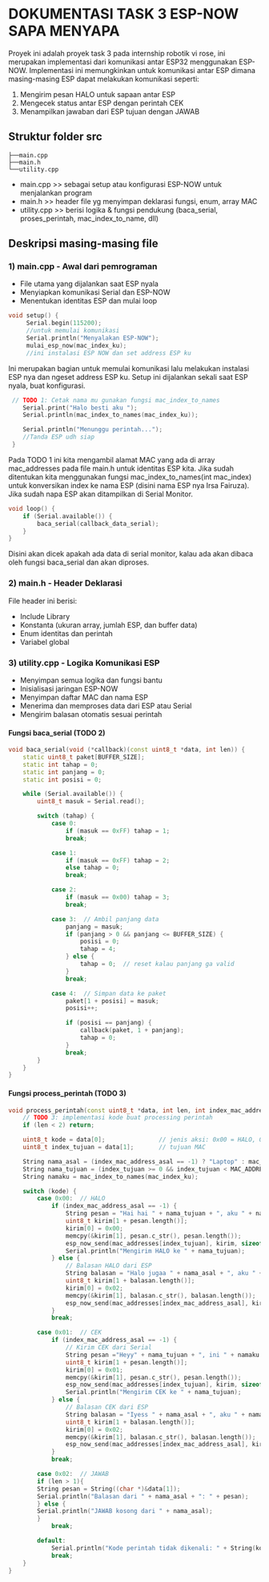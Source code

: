 # DOKUMENTASI TASK 3 ESP-NOW SAPA MENYAPA

Proyek ini adalah proyek task 3 pada internship robotik vi rose, ini merupakan implementasi dari komunikasi antar ESP32 menggunakan ESP-NOW. Implementasi ini memungkinkan untuk komunikasi antar ESP dimana masing-masing ESP dapat melakukan komunikasi seperti:
1. Mengirim pesan HALO untuk sapaan antar ESP
2. Mengecek status antar ESP dengan perintah CEK
3. Menampilkan jawaban dari ESP tujuan dengan JAWAB

## Struktur folder src
```
├──main.cpp
├──main.h
└──utility.cpp
```
- main.cpp >> sebagai setup atau konfigurasi ESP-NOW untuk menjalankan program
- main.h >> header file yg menyimpan deklarasi fungsi, enum, array MAC
- utility.cpp >> berisi logika & fungsi pendukung (baca_serial, proses_perintah, mac_index_to_name, dll)

## Deskripsi masing-masing file
### 1) main.cpp - Awal dari pemrograman

- File utama yang dijalankan saat ESP nyala
- Menyiapkan komunikasi Serial dan ESP-NOW
- Menentukan identitas ESP dan mulai loop

```cpp
void setup() { 
     Serial.begin(115200); 
     //untuk memulai komunikasi
     Serial.println("Menyalakan ESP-NOW"); 
     mulai_esp_now(mac_index_ku); 
     //ini instalasi ESP NOW dan set address ESP ku
```
Ini merupakan bagian untuk memulai komunikasi lalu melakukan instalasi ESP nya dan ngeset address ESP ku. Setup ini dijalankan sekali saat ESP nyala, buat konfigurasi.

```cpp
 // TODO 1: Cetak nama mu gunakan fungsi mac_index_to_names 
    Serial.print("Halo besti aku ");
    Serial.println(mac_index_to_names(mac_index_ku));

    Serial.println("Menunggu perintah..."); 
    //Tanda ESP udh siap
 }
```
Pada TODO 1 ini kita mengambil alamat MAC yang ada di array mac_addresses pada file main.h untuk identitas ESP kita. Jika sudah ditentukan kita menggunakan fungsi mac_index_to_names(int mac_index) untuk konversikan index ke nama ESP (disini nama ESP nya Irsa Fairuza). Jika sudah napa ESP akan ditampilkan di Serial Monitor.

```cpp
void loop() {
    if (Serial.available()) {
        baca_serial(callback_data_serial);
    }
}
```
Disini akan dicek apakah ada data di serial monitor, kalau ada akan dibaca oleh fungsi baca_serial dan akan diproses.

### 2) main.h - Header Deklarasi
File header ini berisi:
- Include Library
- Konstanta (ukuran array, jumlah ESP, dan buffer data)
- Enum identitas dan perintah
- Variabel global

### 3) utility.cpp - Logika Komunikasi ESP
- Menyimpan semua logika dan fungsi bantu
- Inisialisasi jaringan ESP-NOW
- Menyimpan daftar MAC dan nama ESP
- Menerima dan memproses data dari ESP atau Serial
- Mengirim balasan otomatis sesuai perintah

#### Fungsi baca_serial (TODO 2)
```cpp
void baca_serial(void (*callback)(const uint8_t *data, int len)) {
    static uint8_t paket[BUFFER_SIZE];
    static int tahap = 0;
    static int panjang = 0;
    static int posisi = 0;

    while (Serial.available()) {
        uint8_t masuk = Serial.read();

        switch (tahap) {
            case 0: 
                if (masuk == 0xFF) tahap = 1;
                break;

            case 1:
                if (masuk == 0xFF) tahap = 2;
                else tahap = 0;
                break;

            case 2:
                if (masuk == 0x00) tahap = 3;
                break;

            case 3:  // Ambil panjang data
                panjang = masuk;
                if (panjang > 0 && panjang <= BUFFER_SIZE) {
                    posisi = 0;
                    tahap = 4;
                } else {
                    tahap = 0;  // reset kalau panjang ga valid
                }
                break;

            case 4:  // Simpan data ke paket
                paket[1 + posisi] = masuk;
                posisi++;

                if (posisi == panjang) {
                    callback(paket, 1 + panjang);
                    tahap = 0;
                }
                break;
        }
    }
}
```

#### Fungsi process_perintah (TODO 3)
```cpp
void process_perintah(const uint8_t *data, int len, int index_mac_address_asal) {
    // TODO 3: implementasi kode buat processing perintah
    if (len < 2) return;

    uint8_t kode = data[0];               // jenis aksi: 0x00 = HALO, 0x01 = CEK, 0x02 = JAWAB
    uint8_t index_tujuan = data[1];       // tujuan MAC

    String nama_asal = (index_mac_address_asal == -1) ? "Laptop" : mac_index_to_names(index_mac_address_asal);
    String nama_tujuan = (index_tujuan >= 0 && index_tujuan < MAC_ADDRESS_TOTAL) ? mac_names[index_tujuan] : "Unknown";
    String namaku = mac_index_to_names(mac_index_ku);

    switch (kode) {
        case 0x00:  // HALO
            if (index_mac_address_asal == -1) {
                String pesan = "Hai hai " + nama_tujuan + ", aku " + namaku;
                uint8_t kirim[1 + pesan.length()];
                kirim[0] = 0x00;
                memcpy(&kirim[1], pesan.c_str(), pesan.length());
                esp_now_send(mac_addresses[index_tujuan], kirim, sizeof(kirim));
                Serial.println("Mengirim HALO ke " + nama_tujuan);
            } else {
                // Balasan HALO dari ESP
                String balasan = "Halo jugaa " + nama_asal + ", aku " + namaku;
                uint8_t kirim[1 + balasan.length()];
                kirim[0] = 0x02;
                memcpy(&kirim[1], balasan.c_str(), balasan.length());
                esp_now_send(mac_addresses[index_mac_address_asal], kirim, sizeof(kirim));
            }
            break;

        case 0x01:  // CEK
            if (index_mac_address_asal == -1) {
                // Kirim CEK dari Serial
                String pesan ="Heyy" + nama_tujuan + ", ini " + namaku + ". Kamu ada ga di sana?";
                uint8_t kirim[1 + pesan.length()];
                kirim[0] = 0x01;
                memcpy(&kirim[1], pesan.c_str(), pesan.length());
                esp_now_send(mac_addresses[index_tujuan], kirim, sizeof(kirim));
                Serial.println("Mengirim CEK ke " + nama_tujuan);
            } else {
                // Balasan CEK dari ESP
                String balasan = "Iyess " + nama_asal + ", aku " + namaku + " ada kokk";
                uint8_t kirim[1 + balasan.length()];
                kirim[0] = 0x02;
                memcpy(&kirim[1], balasan.c_str(), balasan.length());
                esp_now_send(mac_addresses[index_mac_address_asal], kirim, sizeof(kirim));
            }
            break;

        case 0x02:  // JAWAB
        if (len > 1){
        String pesan = String((char *)&data[1]);
        Serial.println("Balasan dari " + nama_asal + ": " + pesan);
        } else {
        Serial.println("JAWAB kosong dari " + nama_asal);  
        }
            break;

        default:
            Serial.println("Kode perintah tidak dikenali: " + String(kode));
            break;
    }
}
```
